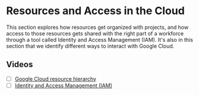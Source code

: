 
# Resources and Access in the Cloud

This section explores how resources get organized with projects, and how access to those resources gets shared with the right part of a workforce through a tool called Identity and Access Management (IAM). It's also in this section that we identify different ways to interact with Google Cloud.

## Videos

- [ ] [Google Cloud resource hierarchy](https://www.youtube.com/watch?v=t1eoWIW3z1s&t=8s)
- [ ] [Identity and Access Management (IAM)](https://www.youtube.com/watch?v=EQJTp0uu148)
